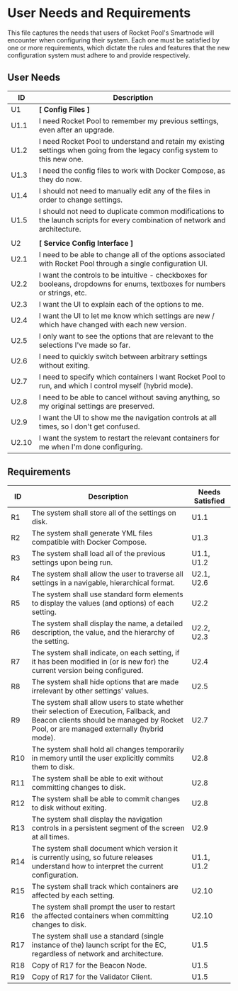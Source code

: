 # User Needs and Requirements

This file captures the needs that users of Rocket Pool's Smartnode will encounter when configuring their system.
Each one must be satisfied by one or more requirements, which dictate the rules and features that the new configuration system must adhere to and provide respectively.


## User Needs
| ID | Description |
|--|--|
| U1 | **[ Config Files ]** |
| U1.1 | I need Rocket Pool to remember my previous settings, even after an upgrade. |
| U1.2 | I need Rocket Pool to understand and retain my existing settings when going from the legacy config system to this new one. |
| U1.3 | I need the config files to work with Docker Compose, as they do now. |
| U1.4 | I should not need to manually edit any of the files in order to change settings. |
| U1.5 | I should not need to duplicate common modifications to the launch scripts for every combination of network and architecture. | 
| | |
| U2 | **[ Service Config Interface ]** |
| U2.1 | I need to be able to change all of the options associated with Rocket Pool through a single configuration UI. |
| U2.2 | I want the controls to be intuitive - checkboxes for booleans, dropdowns for enums, textboxes for numbers or strings, etc. |
| U2.3 | I want the UI to explain each of the options to me. |
| U2.4 | I want the UI to let me know which settings are new / which have changed with each new version. |
| U2.5 | I only want to see the options that are relevant to the selections I've made so far. |
| U2.6 | I need to quickly switch between arbitrary settings without exiting. |
| U2.7 | I need to specify which containers I want Rocket Pool to run, and which I control myself (hybrid mode). |
| U2.8 | I need to be able to cancel without saving anything, so my original settings are preserved. |
| U2.9 | I want the UI to show me the navigation controls at all times, so I don't get confused. |
| U2.10 | I want the system to restart the relevant containers for me when I'm done configuring. |


## Requirements
| ID | Description | Needs Satisfied |
|--|--|--|
| R1 | The system shall store all of the settings on disk. | U1.1 |
| R2 | The system shall generate YML files compatible with Docker Compose. | U1.3 |
| R3 | The system shall load all of the previous settings upon being run. | U1.1, U1.2 |
| R4 | The system shall allow the user to traverse all settings in a navigable, hierarchical format. | U2.1, U2.6 |
| R5 | The system shall use standard form elements to display the values (and options) of each setting. | U2.2 |
| R6 | The system shall display the name, a detailed description, the value, and the hierarchy of the setting. | U2.2, U2.3 |
| R7 | The system shall indicate, on each setting, if it has been modified in (or is new for) the current version being configured. | U2.4 |
| R8 | The system shall hide options that are made irrelevant by other settings' values. | U2.5 |
| R9 | The system shall allow users to state whether their selection of Execution, Fallback, and Beacon clients should be managed by Rocket Pool, or are managed externally (hybrid mode). | U2.7 |
| R10 | The system shall hold all changes temporarily in memory until the user explicitly commits them to disk. | U2.8 |
| R11 | The system shall be able to exit without committing changes to disk. | U2.8 |
| R12 | The system shall be able to commit changes to disk without exiting. | U2.8 |
| R13 | The system shall display the navigation controls in a persistent segment of the screen at all times. | U2.9 |
| R14 | The system shall document which version it is currently using, so future releases understand how to interpret the current configuration. | U1.1, U1.2 |
| R15 | The system shall track which containers are affected by each setting. | U2.10 |
| R16 | The system shall prompt the user to restart the affected containers when committing changes to disk. | U2.10 |
| R17 | The system shall use a standard (single instance of the) launch script for the EC, regardless of network and architecture. | U1.5 |
| R18 | Copy of R17 for the Beacon Node. | U1.5 |
| R19 | Copy of R17 for the Validator Client. | U1.5 |